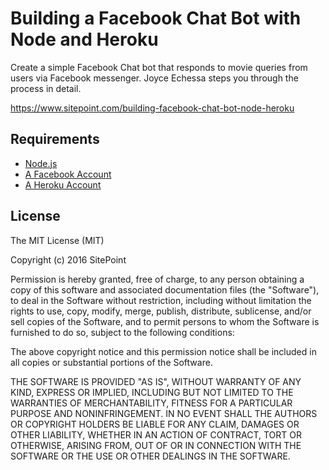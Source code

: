 # Building a Facebook Chat Bot with Node and Heroku

Create a simple Facebook Chat bot that responds to movie queries from users via Facebook messenger. Joyce Echessa steps you through the process in detail.

https://www.sitepoint.com/building-facebook-chat-bot-node-heroku

## Requirements

* [Node.js](http://nodejs.org/)
* [A Facebook Account](https://www.facebook.com/)
* [A Heroku Account](https://www.heroku.com/)

## License

The MIT License (MIT)

Copyright (c) 2016 SitePoint

Permission is hereby granted, free of charge, to any person obtaining a copy of this software and associated documentation files (the "Software"), to deal in the Software without restriction, including without limitation the rights to use, copy, modify, merge, publish, distribute, sublicense, and/or sell copies of the Software, and to permit persons to whom the Software is furnished to do so, subject to the following conditions:

The above copyright notice and this permission notice shall be included in all copies or substantial portions of the Software.

THE SOFTWARE IS PROVIDED "AS IS", WITHOUT WARRANTY OF ANY KIND, EXPRESS OR IMPLIED, INCLUDING BUT NOT LIMITED TO THE WARRANTIES OF MERCHANTABILITY, FITNESS FOR A PARTICULAR PURPOSE AND NONINFRINGEMENT. IN NO EVENT SHALL THE AUTHORS OR COPYRIGHT HOLDERS BE LIABLE FOR ANY CLAIM, DAMAGES OR OTHER LIABILITY, WHETHER IN AN ACTION OF CONTRACT, TORT OR OTHERWISE, ARISING FROM, OUT OF OR IN CONNECTION WITH THE SOFTWARE OR THE USE OR OTHER DEALINGS IN THE SOFTWARE.
